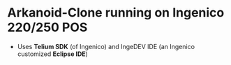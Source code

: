 # Arkanoid-Clone running on Ingenico 220/250 POS
* Uses **Telium SDK** (of Ingenico) and IngeDEV IDE (an Ingenico customized **Eclipse IDE**)
